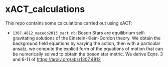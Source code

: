 # xACT_calculations
This repo contains some calculations carried out using xACT:

- `1307.4812_macedo2013_xact.nb`: Boson Stars are equilibrium self-gravitating solutions of the Einstein-Klein-Gordon theory. We obtain the background field equations by varying the action, then with a particular ansatz, we compute the explicit form of the equations of motion that can be numerically solved to obtain the boson star metric. We derive Eqns. 3 and 6-11 of  https://arxiv.org/abs/1307.4812
